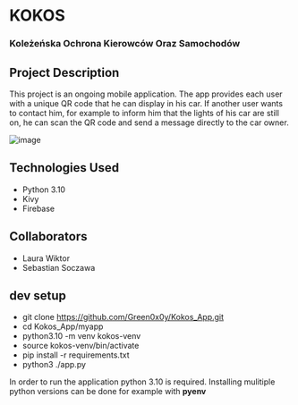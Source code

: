 # KOKOS
### Koleżeńska Ochrona Kierowców Oraz Samochodów

## Project Description
This project is an ongoing mobile application.
The app provides each user with a unique QR code that he can display in his car.
If another user wants to contact him, for example to inform him that the 
lights of his car are still on,
he can scan the QR code and send a message directly to the car owner.

![image](https://user-images.githubusercontent.com/66325429/226621727-45d78af2-34ed-47eb-89b4-ddc0a81dc80d.png)


## Technologies Used
- Python 3.10
- Kivy
- Firebase

## Collaborators
- Laura Wiktor
- Sebastian Soczawa

## dev setup
- git clone https://github.com/Green0x0y/Kokos_App.git 
- cd Kokos_App/myapp
- python3.10 -m venv kokos-venv
- source kokos-venv/bin/activate
- pip install -r requirements.txt
- python3 ./app.py

In order to run the application python 3.10 is required.
Installing mulitiple python versions can be done for example with **pyenv**



